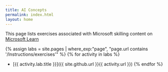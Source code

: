 ```yaml
---
title: AI Concepts
permalink: index.html
layout: home
---
```


<!--
Change the title above AND IN THE _config.yml FILE (so that the page header in the GitHub Pages site automatically shows the site name).

When you're ready for the labs to be live - make the repo public and enable GitHub Pages publishing from the main branch (in the repo Settings | Pages).
-->

This page lists exercises associated with Microsoft skilling content on [Microsoft Learn](https://learn.microsoft.com)

<!-- You can edit the paragraph above to provide a more specific description and links to content on Learn.

Include the following note if an Azure subscription is required (or add something similar for any other requirements, such as a Microsoft 365 account).

> **Note**: To complete these exercises, you will need a [Microsoft Azure subscription](https://azure.microsoft.com/free) in which you have sufficient permissions to create and configure the required resources.

If a more complex setup is required, create a separate markdown file with setup instructions at \Instructions\Labs\00-setup.md - being sure to include "lab.title"" metadata at the top so it shows up the list below
-->

{% assign labs = site.pages | where_exp:"page", "page.url contains '/Instructions/exercises'" %}
{% for activity in labs  %}
- [{{ activity.lab.title }}]({{ site.github.url }}{{ activity.url }})
{% endfor %}
